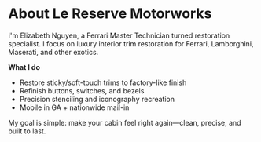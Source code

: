# About Le Reserve Motorworks

I'm Elizabeth Nguyen, a Ferrari Master Technician turned restoration specialist.
I focus on luxury interior trim restoration for Ferrari, Lamborghini, Maserati, and other exotics.

**What I do**
- Restore sticky/soft-touch trims to factory-like finish
- Refinish buttons, switches, and bezels
- Precision stenciling and iconography recreation
- Mobile in GA + nationwide mail-in

My goal is simple: make your cabin feel right again—clean, precise, and built to last.
